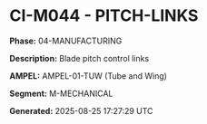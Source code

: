 # CI-M044 - PITCH-LINKS

**Phase:** 04-MANUFACTURING

**Description:** Blade pitch control links

**AMPEL:** AMPEL-01-TUW (Tube and Wing)

**Segment:** M-MECHANICAL

**Generated:** 2025-08-25 17:27:29 UTC
